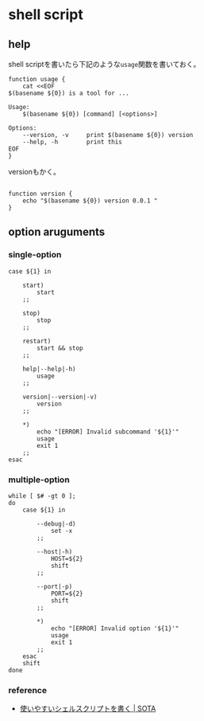 # shell script

## help
shell scriptを書いたら下記のような`usage`関数を書いておく。

```shell
function usage {
    cat <<EOF
$(basename ${0}) is a tool for ...

Usage:
    $(basename ${0}) [command] [<options>]

Options:
    --version, -v     print $(basename ${0}) version
    --help, -h        print this
EOF
}
```

versionもかく。

```shell

function version {
    echo "$(basename ${0}) version 0.0.1 "
}    
```
## option aruguments
### single-option
```shell
case ${1} in

    start)
        start
    ;;

    stop)
        stop
    ;;

    restart)
        start && stop
    ;;

    help|--help|-h)
        usage
    ;;

    version|--version|-v)
        version
    ;;
    
    *)
        echo "[ERROR] Invalid subcommand '${1}'"
        usage
        exit 1
    ;;
esac
```

### multiple-option

```shell
while [ $# -gt 0 ];
do
    case ${1} in

        --debug|-d)
            set -x
        ;;

        --host|-h)
            HOST=${2}
            shift
        ;;

        --port|-p)
            PORT=${2}
            shift
        ;;

        *)
            echo "[ERROR] Invalid option '${1}'"
            usage
            exit 1
        ;;
    esac
    shift
done
```

### reference
* [使いやすいシェルスクリプトを書く | SOTA](http://deeeet.com/writing/2014/05/18/shell-template/)
